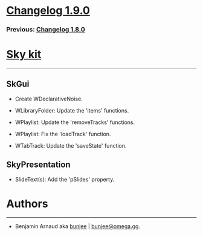 # [Changelog 1.9.0](http://omega.gg/Sky/changes/1.9.0.html)

### Previous: [Changelog 1.8.0](1.8.0.html)

# [Sky kit](http://omega.gg/Sky)
---

## SkGui

- Create WDeclarativeNoise.

- WLibraryFolder: Update the 'items' functions.

- WPlaylist: Update the 'removeTracks' functions.

- WPlaylist: Fix the 'loadTrack' function.

- WTabTrack: Update the 'saveState' function.


## SkyPresentation

- SlideText(s): Add the 'pSlides' property.


# Authors
---

- Benjamin Arnaud aka [bunjee](http://bunjee.me) | <bunjee@omega.gg>.
